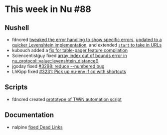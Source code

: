 # This week in Nu #88

## Nushell

- fdncred [tweaked the error handling to show specific errors](https://api.github.com/repos/nushell/nushell/issues/3367), [updated to a quicker Levenshtein implementation](https://api.github.com/repos/nushell/nushell/issues/3366), and extended [`start` to take in URLs](https://github.com/nushell/nushell/pull/3351)
- kubouch added a [fix for table-pager feature compilation](https://api.github.com/repos/nushell/nushell/issues/3359)
- Sciencentistguy fixed [array index out of bounds error in nu_protocol::value::levenshtein_distance()](https://api.github.com/repos/nushell/nushell/issues/3358)
- jgoday fixed [#3298: reduce --numbered bug](https://api.github.com/repos/nushell/nushell/issues/3354)
- LhKipp fixed [#3231: Pick up nu-env if cd with shortcuts](https://api.github.com/repos/nushell/nushell/issues/3344)

## Scripts

- fdncred created [prototype of TWiN automation script](https://api.github.com/repos/nushell/nu_scripts/issues/44)

## Documentation

- nalpine [fixed Dead Links](https://api.github.com/repos/nushell/nushell.github.io/issues/126)

